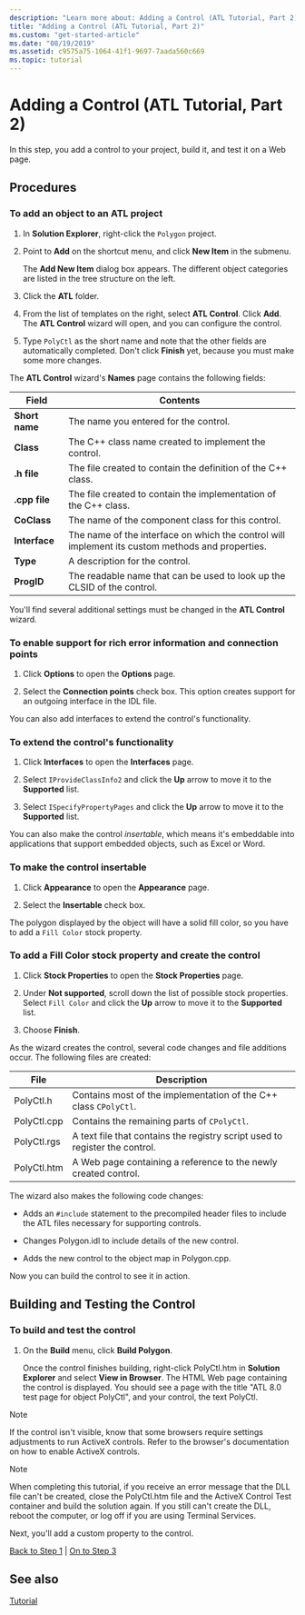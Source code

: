 ```yaml
---
description: "Learn more about: Adding a Control (ATL Tutorial, Part 2)"
title: "Adding a Control (ATL Tutorial, Part 2)"
ms.custom: "get-started-article"
ms.date: "08/19/2019"
ms.assetid: c9575a75-1064-41f1-9697-7aada560c669
ms.topic: tutorial
---
```

# Adding a Control (ATL Tutorial, Part 2)

In this step, you add a control to your project, build it, and test it on a Web page.

## Procedures

### To add an object to an ATL project

1. In **Solution Explorer**, right-click the `Polygon` project.

1. Point to **Add** on the shortcut menu, and click **New Item** in the submenu.

    The **Add New Item** dialog box appears. The different object categories are listed in the tree structure on the left.

1. Click the **ATL** folder.

1. From the list of templates on the right, select **ATL Control**. Click **Add**. The **ATL Control** wizard will open, and you can configure the control.

1. Type `PolyCtl` as the short name and note that the other fields are automatically completed. Don't click **Finish** yet, because you must make some more changes.

The **ATL Control** wizard's **Names** page contains the following fields:

|Field|Contents|
|-----------|--------------|
|**Short name**|The name you entered for the control.|
|**Class**|The C++ class name created to implement the control.|
|**.h file**|The file created to contain the definition of the C++ class.|
|**.cpp file**|The file created to contain the implementation of the C++ class.|
|**CoClass**|The name of the component class for this control.|
|**Interface**|The name of the interface on which the control will implement its custom methods and properties.|
|**Type**|A description for the control.|
|**ProgID**|The readable name that can be used to look up the CLSID of the control.|

You'll find several additional settings must be changed in the **ATL Control** wizard.

### To enable support for rich error information and connection points

1. Click **Options** to open the **Options** page.

1. Select the **Connection points** check box. This option creates support for an outgoing interface in the IDL file.

You can also add interfaces to extend the control's functionality.

### To extend the control's functionality

1. Click **Interfaces** to open the **Interfaces** page.

1. Select `IProvideClassInfo2` and click the **Up** arrow to move it to the **Supported** list.

1. Select `ISpecifyPropertyPages` and click the **Up** arrow to move it to the **Supported** list.

You can also make the control *insertable*, which means it's embeddable into applications that support embedded objects, such as Excel or Word.

### To make the control insertable

1. Click **Appearance** to open the **Appearance** page.

1. Select the **Insertable** check box.

The polygon displayed by the object will have a solid fill color, so you have to add a `Fill Color` stock property.

### To add a Fill Color stock property and create the control

1. Click **Stock Properties** to open the **Stock Properties** page.

1. Under **Not supported**, scroll down the list of possible stock properties. Select `Fill Color` and click the **Up** arrow to move it to the **Supported** list.

1. Choose **Finish**.

As the wizard creates the control, several code changes and file additions occur. The following files are created:

|File|Description|
|----------|-----------------|
|PolyCtl.h|Contains most of the implementation of the C++ class `CPolyCtl`.|
|PolyCtl.cpp|Contains the remaining parts of `CPolyCtl`.|
|PolyCtl.rgs|A text file that contains the registry script used to register the control.|
|PolyCtl.htm|A Web page containing a reference to the newly created control.|

The wizard also makes the following code changes:

- Adds an `#include` statement to the precompiled header files to include the ATL files necessary for supporting controls.

- Changes Polygon.idl to include details of the new control.

- Adds the new control to the object map in Polygon.cpp.

Now you can build the control to see it in action.

## Building and Testing the Control

### To build and test the control

1. On the **Build** menu, click **Build Polygon**.

    Once the control finishes building, right-click PolyCtl.htm in **Solution Explorer** and select **View in Browser**. The HTML Web page containing the control is displayed. You should see a page with the title "ATL 8.0 test page for object PolyCtl", and your control, the text PolyCtl.

> [!NOTE]
> If the control isn't visible, know that some browsers require settings adjustments to run ActiveX controls. Refer to the browser's documentation on how to enable ActiveX controls.

> [!NOTE]
> When completing this tutorial, if you receive an error message that the DLL file can't be created, close the PolyCtl.htm file and the ActiveX Control Test container and build the solution again. If you still can't create the DLL, reboot the computer, or log off if you are using Terminal Services.

Next, you'll add a custom property to the control.

[Back to Step 1](../atl/creating-the-project-atl-tutorial-part-1.md) \| [On to Step 3](../atl/adding-a-property-to-the-control-atl-tutorial-part-3.md)

## See also

[Tutorial](../atl/active-template-library-atl-tutorial.md)
